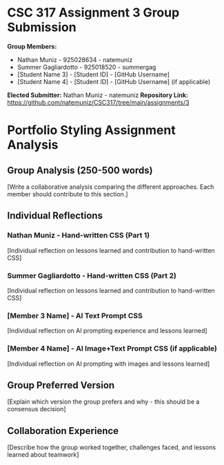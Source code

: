 # CSC 317 Assignment 3 Group Submission

**Group Members:**
- Nathan Muniz        - 925028634 - natemuniz
- Summer Gagliardotto - 925018520 - summergag
- [Student Name 3] - [Student ID] - [GitHub Username]
- [Student Name 4] - [Student ID] - [GitHub Username] (if applicable)

**Elected Submitter:** Nathan Muniz - natemuniz
**Repository Link:** https://github.com/natemuniz/CSC317/tree/main/assignments/3

# Portfolio Styling Assignment Analysis

## Group Analysis (250-500 words)
[Write a collaborative analysis comparing the different approaches. Each member should contribute to this section.]

## Individual Reflections

### Nathan Muniz - Hand-written CSS (Part 1)
[Individual reflection on lessons learned and contribution to hand-written CSS]

### Summer Gagliardotto - Hand-written CSS (Part 2)
[Individual reflection on lessons learned and contribution to hand-written CSS]

### [Member 3 Name] - AI Text Prompt CSS
[Individual reflection on AI prompting experience and lessons learned]

### [Member 4 Name] - AI Image+Text Prompt CSS (if applicable)
[Individual reflection on AI prompting with images and lessons learned]

## Group Preferred Version
[Explain which version the group prefers and why - this should be a consensus decision]

## Collaboration Experience
[Describe how the group worked together, challenges faced, and lessons learned about teamwork]